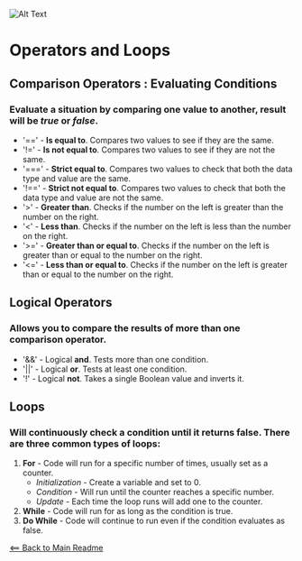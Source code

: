 ![Alt Text](https://www.simplilearn.com/ice9/free_resources_article_thumb/X_Reasons_to_learn_Javascript.jpg)

# Operators and Loops

## Comparison Operators : Evaluating Conditions

### Evaluate a situation by comparing one value to another, result will be *true* or *false*.

- '==' - **Is equal to**. Compares two values to see if they are the same.
- '!=' - **Is not equal to**. Compares two values to see if they are not the same.
- '===' - **Strict equal to**. Compares two values to check that both the data type and value are the same.
- '!==' - **Strict not equal to**. Compares two values to check that both the data type and value are not the same.
- '>' - **Greater than**. Checks if the number on the left is greater than the number on the right.
- '<' - **Less than**. Checks if the number on the left is less than the number on the right.
- '>=' - **Greater than or equal to**. Checks if the number on the left is greater than or equal to the number on the right.
- '<=' - **Less than or equal to**. Checks if the number on the left is greater than or equal to the number on the right.

## Logical Operators

### Allows you to compare the results of more than one comparison operator.

- '&&' - Logical **and**. Tests more than one condition.
- '||' - Logical **or**. Tests at least one condition.
- '!' - Logical **not**.  Takes a single Boolean value and inverts it.

## Loops

### Will continuously check a condition until it returns false. There are three common types of loops:

1. **For** - Code will run for a specific number of times, usually set as a counter.
    - *Initialization* - Create a variable and set to 0.
    - *Condition* - Will run until the counter reaches a specific number.
    - *Update* - Each time the loop runs will add one to the counter.
1. **While** - Code will run for as long as the condition is true.
1. **Do While** - Code will continue to run even if the condition evaluates as false.


[<== Back to Main Readme](README.md)



